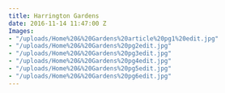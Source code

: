 ```yaml
---
title: Harrington Gardens
date: 2016-11-14 11:47:00 Z
Images:
- "/uploads/Home%20&%20Gardens%20article%20pg1%20edit.jpg"
- "/uploads/Home%20&%20Gardens%20pg2edit.jpg"
- "/uploads/Home%20&%20Gardens%20pg3edit.jpg"
- "/uploads/Home%20&%20Gardens%20pg4edit.jpg"
- "/uploads/Home%20&%20Gardens%20pg5edit.jpg"
- "/uploads/Home%20&%20Gardens%20pg6edit.jpg"
---
```


